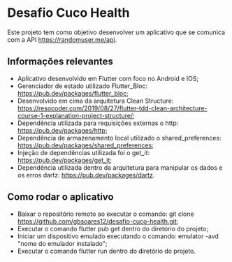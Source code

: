 # Desafio Cuco Health

Este projeto tem como objetivo desenvolver um aplicativo que se comunica com a API https://randomuser.me/api.

## Informações relevantes

- Aplicativo desenvolvido em Flutter com foco no Android e IOS;
- Gerenciador de estado utilizado Flutter_Bloc: https://pub.dev/packages/flutter_bloc;
- Desenvolvido em cima da arquitetura Clean Structure: https://resocoder.com/2019/08/27/flutter-tdd-clean-architecture-course-1-explanation-project-structure/;
- Dependência utilizada para requisições externas o http: https://pub.dev/packages/http;
- Dependência de armazenamento local utilizado o shared_preferences: https://pub.dev/packages/shared_preferences;
- Injeção de dependências utilizada foi o get_it: https://pub.dev/packages/get_it;
- Dependência utilizada dentro da arquitetura para manipular os dados e os erros dartz: https://pub.dev/packages/dartz.

## Como rodar o aplicativo

- Baixar o repositório remoto ao executar o comando: git clone https://github.com/gbsoares12/desafio-cuco-health.git;
- Executar o comando flutter pub get dentro do diretório do projeto;
- Iniciar um dispositivo emulado executando o comando: emulator -avd "nome do emulador instalado";
- Executar o comando flutter run dentro do diretório do projeto.